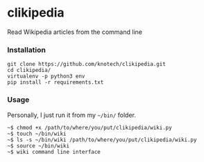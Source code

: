 # clikipedia
Read Wikipedia articles from the command line

### Installation

```
git clone https://github.com/knotech/clikipedia.git
cd clikipedia/
virtualenv -p python3 env
pip install -r requirements.txt
```


### Usage
Personally, I just run it from my ```~/bin/``` folder.

```
~$ chmod +x /path/to/where/you/put/clikipedia/wiki.py
~$ touch ~/bin/wiki
~$ ls -s ~/bin/wiki /path/to/where/you/put/clikipedia/wiki.py
~$ source ~/bin/wiki
~$ wiki command line interface
```

